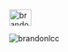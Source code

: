 <!--  <p align="center">Muy pronto.</p>  -->

<h3 align="center"></h3>

<a href="https://linkedin.com/in/brandon-luis" target="blue"><img align="center" src="https://raw.githubusercontent.com/rahuldkjain/github-profile-readme-generator/master/src/images/icons/Social/linked-in-alt.svg" alt="brandon-luis" height="30" width="40" /></a>


<p> <img align="center" src="https://github-readme-stats.vercel.app/api?username=brandonlcc&show_icons=true&locale=es" alt="brandonlcc" /></p>


<!--
**BrandonLCC/BrandonLCC** is a ✨ _special_ ✨ repository because its `README.md` (this file) appears on your GitHub profile.

Here are some ideas to get you started:

- 🔭 I’m currently working on ...
- 🌱 I’m currently learning ...
- 👯 I’m looking to collaborate on ...
- 🤔 I’m looking for help with ...
- 💬 Ask me about ...
- 📫 How to reach me: ...
- 😄 Pronouns: ...
- ⚡ Fun fact: ...
-->
